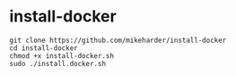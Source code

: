 # install-docker

```
git clone https://github.com/mikeharder/install-docker
cd install-docker
chmod +x install-docker.sh
sudo ./install.docker.sh
```
